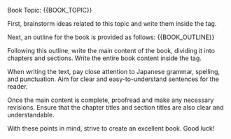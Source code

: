 
Book Topic:
<topic>
{{BOOK_TOPIC}}
</topic>

First, brainstorm ideas related to this topic and write them inside the <brainstorm> tag.

Next, an outline for the book is provided as follows:
<outline>
{{BOOK_OUTLINE}}
</outline>

Following this outline, write the main content of the book, dividing it into chapters and sections. Write the entire book content inside the <book> tag.

When writing the text, pay close attention to Japanese grammar, spelling, and punctuation. Aim for clear and easy-to-understand sentences for the reader.

Once the main content is complete, proofread and make any necessary revisions. Ensure that the chapter titles and section titles are also clear and understandable.

With these points in mind, strive to create an excellent book. Good luck!
